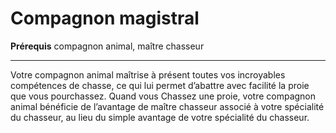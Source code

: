 # Compagnon magistral

<p><strong>Prérequis</strong> compagnon animal, maître chasseur</p>
<hr>
<p>Votre compagnon animal maîtrise à présent toutes vos incroyables compétences de chasse, ce qui lui permet d’abattre avec facilité la proie que vous pourchassez. Quand vous Chassez une proie, votre compagnon animal bénéficie de l’avantage de maître chasseur associé à votre spécialité du chasseur, au lieu du simple avantage de votre spécialité du chasseur.</p>